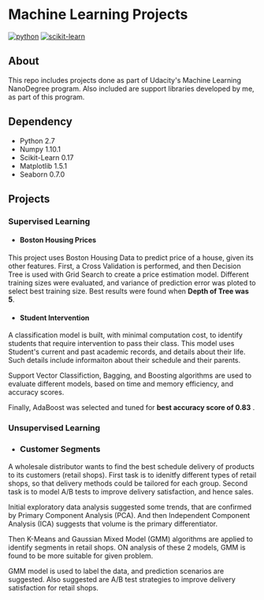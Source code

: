 # Machine Learning Projects

[![python](https://camo.githubusercontent.com/352488c0cbba0e8f6da11ae0761444dd0c93489c/68747470733a2f2f696d672e736869656c64732e696f2f62616467652f707974686f6e2d322e372d626c75652e737667)](https://www.python.org/download/releases/2.7/)
[![scikit-learn](https://camo.githubusercontent.com/9f0ed32d05350afa18a801573e4da7f4a240e181/68747470733a2f2f62616467652e667572792e696f2f70792f7363696b69742d6c6561726e2e737667)](https://badge.fury.io/py/scikit-learn)


## About
This repo includes projects done as part of Udacity's Machine Learning NanoDegree program. Also included are support libraries developed by me, as part of this program.

## Dependency
- Python 2.7
- Numpy 1.10.1
- Scikit-Learn 0.17
- Matplotlib 1.5.1
- Seaborn 0.7.0

## Projects
### Supervised Learning
- #### Boston Housing Prices
This project uses Boston Housing Data to predict price of a house, given its other features. First, a Cross Validation is performed, and then Decision Tree is used with Grid Search to create a price estimation model.
Different training sizes were evaluated, and variance of prediction error was ploted to select best training size. Best results were found when **Depth of Tree was 5**.

- #### Student Intervention
A classification model is built, with minimal computation cost, to identify students that require intervention to pass their class. This model uses Student's current and past academic records, and details about their life. Such details include informaiton about their schedule and their parents.

Support Vector Classifiction, Bagging, and Boosting algorithms are used to evaluate different models, based on time and memory efficiency, and accuracy scores.

Finally, AdaBoost was selected and tuned for **best accuracy score of 0.83** .

### Unsupervised Learning
- ### Customer Segments
A wholesale distributor wants to find the best schedule delivery of products to its customers (retail shops).
First task is to idenitfy different types of retail shops, so that delivery methods could be tailored for each group.
Second task is to model A/B tests to improve delivery satisfaction, and hence sales.

Initial exploratory data analysis suggested some trends, that are confirmed by Primary Component Analysis (PCA). And then Independent Component Analysis (ICA) suggests that volume is the primary differentiator.

Then K-Means and Gaussian Mixed Model (GMM) algorithms are applied to identify segments in retail shops. ON analysis of these 2 models, GMM is found to be more suitable for given problem.

GMM model is used to label the data, and prediction scenarios are suggested.
Also suggested are A/B test strategies to improve delivery satisfaction for retail shops.







